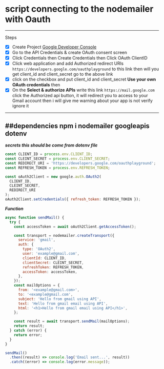 # script connecting to the nodemailer with Oauth 
---
Steps
- [x] Create Project [Google Developer Console](https://console.cloud.google.com/home/dashboard)
- [x] Go to the API Credentials & create OAuth consent screen
- [x] Click Credentials then Create Credentials then Click OAuth ClientID
- [x] Click web application and add Authorized redirect URIs 
`https://developers.google.com/oauthplayground`
 to this link then will you get client_id and client_secret go to the above link 
 - [x] click on the checkbox and put client_id and client_secret **Use your own OAuth credentials** then 
 - [x] On the **Select & authorize APIs** write this link `https://mail.google.com` click the Authorized api button, it will redirect you to access to your Gmail account then i will give me warning about your app is not verify ignore it 
---
##dependencies
npm i nodemailer googleapis dotenv
---
***secrets this should be come from dotenv file***
```js
const CLIENT_ID = process.env.CLIENT_ID;
const CLEINT_SECRET = process.env.CLIENT_SECRET;
const REDIRECT_URI = 'https://developers.google.com/oauthplayground';
const REFRESH_TOKEN = process.env.REFRESH_TOKEN;

const oAuth2Client = new google.auth.OAuth2(
  CLIENT_ID,
  CLEINT_SECRET,
  REDIRECT_URI
);
oAuth2Client.setCredentials({ refresh_token: REFRESH_TOKEN });

```

***Function***
```js
async function sendMail() {
  try {
    const accessToken = await oAuth2Client.getAccessToken();

    const transport = nodemailer.createTransport({
      service: 'gmail',
      auth: {
        type: 'OAuth2',
        user: 'example@gmail.com',
        clientId: CLIENT_ID,
        clientSecret: CLEINT_SECRET,
        refreshToken: REFRESH_TOKEN,
        accessToken: accessToken,
      },
    });
    const mailOptions = {
      from: '<example@gmail.com>',
      to: '<example@gmail.com',
      subject: 'Hello from gmail using API',
      text: 'Hello from gmail email using API',
      html: '<h1>Hello from gmail email using API</h1>',
    };

    const result = await transport.sendMail(mailOptions);
    return result;
  } catch (error) {
    return error;
  }
}

sendMail()
  .then((result) => console.log('Email sent...', result))
  .catch((error) => console.log(error.message));
```
